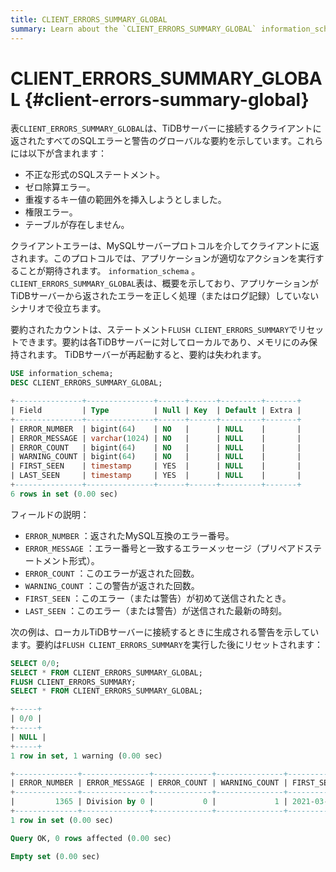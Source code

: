 ```yaml
---
title: CLIENT_ERRORS_SUMMARY_GLOBAL
summary: Learn about the `CLIENT_ERRORS_SUMMARY_GLOBAL` information_schema table.
---
```


# CLIENT_ERRORS_SUMMARY_GLOBAL {#client-errors-summary-global}

表`CLIENT_ERRORS_SUMMARY_GLOBAL`は、TiDBサーバーに接続するクライアントに返されたすべてのSQLエラーと警告のグローバルな要約を示しています。これらには以下が含まれます：

-   不正な形式のSQLステートメント。
-   ゼロ除算エラー。
-   重複するキー値の範囲外を挿入しようとしました。
-   権限エラー。
-   テーブルが存在しません。

クライアントエラーは、MySQLサーバープロトコルを介してクライアントに返されます。このプロトコルでは、アプリケーションが適切なアクションを実行することが期待されます。 `information_schema` 。 `CLIENT_ERRORS_SUMMARY_GLOBAL`表は、概要を示しており、アプリケーションがTiDBサーバーから返されたエラーを正しく処理（またはログ記録）していないシナリオで役立ちます。

要約されたカウントは、ステートメント`FLUSH CLIENT_ERRORS_SUMMARY`でリセットできます。要約は各TiDBサーバーに対してローカルであり、メモリにのみ保持されます。 TiDBサーバーが再起動すると、要約は失われます。


```sql
USE information_schema;
DESC CLIENT_ERRORS_SUMMARY_GLOBAL;
```

```sql
+---------------+---------------+------+------+---------+-------+
| Field         | Type          | Null | Key  | Default | Extra |
+---------------+---------------+------+------+---------+-------+
| ERROR_NUMBER  | bigint(64)    | NO   |      | NULL    |       |
| ERROR_MESSAGE | varchar(1024) | NO   |      | NULL    |       |
| ERROR_COUNT   | bigint(64)    | NO   |      | NULL    |       |
| WARNING_COUNT | bigint(64)    | NO   |      | NULL    |       |
| FIRST_SEEN    | timestamp     | YES  |      | NULL    |       |
| LAST_SEEN     | timestamp     | YES  |      | NULL    |       |
+---------------+---------------+------+------+---------+-------+
6 rows in set (0.00 sec)
```

フィールドの説明：

-   `ERROR_NUMBER` ：返されたMySQL互換のエラー番号。
-   `ERROR_MESSAGE` ：エラー番号と一致するエラーメッセージ（プリペアドステートメント形式）。
-   `ERROR_COUNT` ：このエラーが返された回数。
-   `WARNING_COUNT` ：この警告が返された回数。
-   `FIRST_SEEN` ：このエラー（または警告）が初めて送信されたとき。
-   `LAST_SEEN` ：このエラー（または警告）が送信された最新の時刻。

次の例は、ローカルTiDBサーバーに接続するときに生成される警告を示しています。要約は`FLUSH CLIENT_ERRORS_SUMMARY`を実行した後にリセットされます：


```sql
SELECT 0/0;
SELECT * FROM CLIENT_ERRORS_SUMMARY_GLOBAL;
FLUSH CLIENT_ERRORS_SUMMARY;
SELECT * FROM CLIENT_ERRORS_SUMMARY_GLOBAL;
```

```sql
+-----+
| 0/0 |
+-----+
| NULL |
+-----+
1 row in set, 1 warning (0.00 sec)

+--------------+---------------+-------------+---------------+---------------------+---------------------+
| ERROR_NUMBER | ERROR_MESSAGE | ERROR_COUNT | WARNING_COUNT | FIRST_SEEN          | LAST_SEEN           |
+--------------+---------------+-------------+---------------+---------------------+---------------------+
|         1365 | Division by 0 |           0 |             1 | 2021-03-18 13:10:51 | 2021-03-18 13:10:51 |
+--------------+---------------+-------------+---------------+---------------------+---------------------+
1 row in set (0.00 sec)

Query OK, 0 rows affected (0.00 sec)

Empty set (0.00 sec)
```
